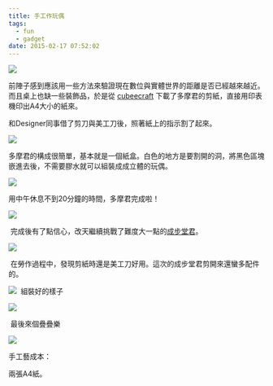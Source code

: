 ```yaml
---
title: 手工作玩偶
tags:
  - fun
  - gadget
date: 2015-02-17 07:52:02
---
```


[![](http://2.bp.blogspot.com/-DWAEBoZhSlU/VOLoOfuFuoI/AAAAAAAAD1A/aGVx7ruSlfc/s1600/2015-01-26%2B13.44.19.jpg)](http://2.bp.blogspot.com/-DWAEBoZhSlU/VOLoOfuFuoI/AAAAAAAAD1A/aGVx7ruSlfc/s1600/2015-01-26%2B13.44.19.jpg)

前陣子感到應該用一些方法來驗證現在數位與實體世界的距離是否已經越來越近。而且桌上也缺一些裝飾品，於是從 [cubeecraft](http://www.cubeecraft.com/cubee/domo-kun) 下載了多摩君的剪紙，直接用印表機印出A4大小的紙來。

和Designer同事借了剪刀與美工刀後，照著紙上的指示割了起來。

[![](http://2.bp.blogspot.com/-eaV_Fe7U9pI/VOLpoKpjtsI/AAAAAAAAD1M/hY2igMkf_3A/s1600/2015-01-26%2B14.05.10.jpg)](http://2.bp.blogspot.com/-eaV_Fe7U9pI/VOLpoKpjtsI/AAAAAAAAD1M/hY2igMkf_3A/s1600/2015-01-26%2B14.05.10.jpg)

多摩君的構成很簡單，基本就是一個紙盒。白色的地方是要割開的洞，將黑色區塊嵌進去後，不需要膠水就可以組裝成成立體的玩偶。

[![](http://1.bp.blogspot.com/-uih6PYkYdFU/VOLp3OmOHtI/AAAAAAAAD1U/b87SK7n6wM8/s1600/2015-01-26%2B14.07.31.jpg)](http://1.bp.blogspot.com/-uih6PYkYdFU/VOLp3OmOHtI/AAAAAAAAD1U/b87SK7n6wM8/s1600/2015-01-26%2B14.07.31.jpg)

用中午休息不到20分鐘的時間，多摩君完成啦！ 

[![](http://2.bp.blogspot.com/-wgeDR91fDuo/VOLp-EfzAzI/AAAAAAAAD1c/xPLFvxvSXgM/s1600/2015-01-26%2B14.11.51.jpg)](http://2.bp.blogspot.com/-wgeDR91fDuo/VOLp-EfzAzI/AAAAAAAAD1c/xPLFvxvSXgM/s1600/2015-01-26%2B14.11.51.jpg)

&nbsp;完成後有了點信心，改天繼續挑戰了難度大一點的[成步堂君](http://www.cubeecraft.com/cubee/phoenix-wright-p)。

[![](http://2.bp.blogspot.com/-NY3kbJT34jE/VOLqZvsxXMI/AAAAAAAAD1k/6LHvjx3sPGc/s1600/2015-01-27%2B13.14.33.jpg)](http://2.bp.blogspot.com/-NY3kbJT34jE/VOLqZvsxXMI/AAAAAAAAD1k/6LHvjx3sPGc/s1600/2015-01-27%2B13.14.33.jpg)

&nbsp;在勞作過程中，發現剪紙時還是美工刀好用。這次的成步堂君剪開來還蠻多配件的。

[![](http://3.bp.blogspot.com/-Qofq3k1kiCE/VOLqrRbjbNI/AAAAAAAAD1s/FEE_tyLU4-c/s1600/2015-01-27%2B13.43.48.jpg)](http://3.bp.blogspot.com/-Qofq3k1kiCE/VOLqrRbjbNI/AAAAAAAAD1s/FEE_tyLU4-c/s1600/2015-01-27%2B13.43.48.jpg)
&nbsp;組裝好的樣子

[![](http://2.bp.blogspot.com/-f3FBcWKlSkk/VOLq7nTEiYI/AAAAAAAAD10/DJRqnU2Z3-w/s1600/2015-01-27%2B14.10.37.jpg)](http://2.bp.blogspot.com/-f3FBcWKlSkk/VOLq7nTEiYI/AAAAAAAAD10/DJRqnU2Z3-w/s1600/2015-01-27%2B14.10.37.jpg)

&nbsp;最後來個疊疊樂

[![](http://3.bp.blogspot.com/-xPfHv9zmYWw/VOLrFhtflsI/AAAAAAAAD18/pzJ8X_LKjNI/s1600/2015-01-27%2B14.09.33.jpg)](http://3.bp.blogspot.com/-xPfHv9zmYWw/VOLrFhtflsI/AAAAAAAAD18/pzJ8X_LKjNI/s1600/2015-01-27%2B14.09.33.jpg)

手工藝成本：

兩張A4紙。
